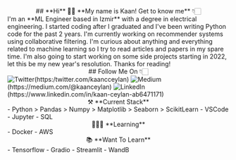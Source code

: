 <center> ## **Hi** 👋🏻 **My name is Kaan! Get to know me** 👇🏻 </center>
I'm an **ML Engineer based in Izmir** with a degree in electrical engineering. I started coding after I graduated and I've been writing Python code for the past 2 years. I'm currently working on recommender systems using collaborative filtering. I'm curious about anything and everything related to machine learning so I try to read articles and papers in my spare time. I'm also going to start working on some side projects starting in 2022, let this be my new year's resolution. Thanks for reading! 

<center> ## Follow Me On 👇🏻 </center>
<img alt="Twitter" src=https://img.shields.io/badge/Twitter-1DA1F2?style=for-the-badge&logo=twitter&logoColor=white>(https:/twitter.com/kaancceylan)
<img alt="Medium" src=https://img.shields.io/badge/Medium-12100E?style=for-the-badge&logo=medium&logoColor=white>(https://medium.com/@kaanceylan)
<img alt="LinkedIn" src=https://img.shields.io/badge/LinkedIn-0077B5?style=for-the-badge&logo=linkedin&logoColor=white>(https://www.linkedin.com/in/kaan-ceylan-ab6471171)

<center> ⚒️ **Current Stack** </center>
- Python
> Pandas
> Numpy
> Matplotlib
> Seaborn
> ScikitLearn
- VSCode
- Jupyter
- SQL

<center> 👨🏻‍💻 **Learning** </center>
- Docker
- AWS

<center> 📚 **Want To Learn** </center>
- Tensorflow
- Gradio
- Streamlit
- WandB
